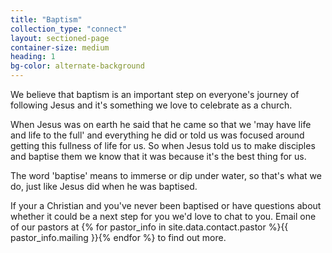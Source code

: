 ```yaml
---
title: "Baptism"
collection_type: "connect"
layout: sectioned-page
container-size: medium
heading: 1
bg-color: alternate-background
---
```


We believe that baptism is an important step on everyone's journey of following Jesus and it's something we love to celebrate as a church.

When Jesus was on earth he said that he came so that we 'may have life and life to the full' and everything he did or told us was focused around getting this fullness of life for us. So when Jesus told us to make disciples and baptise them we know that it was because it's the best thing for us.

The word 'baptise' means to immerse or dip under water, so that's what we do, just like Jesus did when he was baptised.

If your a Christian and you've never been baptised or have questions about whether it could be a next step for you we'd love to chat to you. Email one of our pastors at {% for pastor_info in site.data.contact.pastor %}{{ pastor_info.mailing }}{% endfor %} to find out more.

